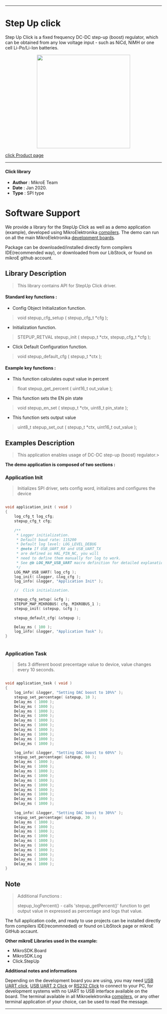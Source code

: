 

---
# Step Up click

Step Up Click is a fixed frequency DC-DC step-up (boost) regulator, which can be obtained from any low voltage input - such as NiCd, NiMH or one cell Li-Po/Li-Ion batteries.

<p align="center">
  <img src="https://download.mikroe.com/images/click_for_ide/stepup_click.png" height=300px>
</p>

[click Product page](https://www.mikroe.com/step-up-click)

---


#### Click library 

- **Author**        : MikroE Team
- **Date**          : Jan 2020.
- **Type**          : SPI type


# Software Support

We provide a library for the StepUp Click 
as well as a demo application (example), developed using MikroElektronika 
[compilers](https://shop.mikroe.com/compilers). 
The demo can run on all the main MikroElektronika [development boards](https://shop.mikroe.com/development-boards).

Package can be downloaded/installed directly form compilers IDE(recommended way), or downloaded from our LibStock, or found on mikroE github account. 

## Library Description

> This library contains API for StepUp Click driver.

#### Standard key functions :

- Config Object Initialization function.
> void stepup_cfg_setup ( stepup_cfg_t *cfg ); 
 
- Initialization function.
> STEPUP_RETVAL stepup_init ( stepup_t *ctx, stepup_cfg_t *cfg );

- Click Default Configuration function.
> void stepup_default_cfg ( stepup_t *ctx );


#### Example key functions :

- This function calculates ouput value in percent
> float stepup_get_percent ( uint16_t out_value );
 
- This function sets the EN pin state
> void stepup_en_set ( stepup_t *ctx, uint8_t pin_state );

- This function sets output value
> uint8_t stepup_set_out ( stepup_t *ctx, uint16_t out_value );

## Examples Description

> This application enables usage of DC-DC step-up (boost) regulator.>

**The demo application is composed of two sections :**

### Application Init 

> Initializes SPI driver, sets config word, initializes and configures the device

```c

void application_init ( void )
{
    log_cfg_t log_cfg;
    stepup_cfg_t cfg;
    
    /** 
     * Logger initialization.
     * Default baud rate: 115200
     * Default log level: LOG_LEVEL_DEBUG
     * @note If USB_UART_RX and USB_UART_TX 
     * are defined as HAL_PIN_NC, you will 
     * need to define them manually for log to work. 
     * See @b LOG_MAP_USB_UART macro definition for detailed explanation.
     */
    LOG_MAP_USB_UART( log_cfg );
    log_init( &logger, &log_cfg );
    log_info( &logger, "Application Init" );

    //  Click initialization.

    stepup_cfg_setup( &cfg );
    STEPUP_MAP_MIKROBUS( cfg, MIKROBUS_1 );
    stepup_init( &stepup, &cfg );
    
    stepup_default_cfg( &stepup );

    Delay_ms ( 100 );
    log_info( &logger, "Application Task" );
}
  
```

### Application Task

> Sets 3 different boost precentage value to device, value changes every 10 seconds.


```c

void application_task ( void )
{
    log_info( &logger, "Setting DAC boost to 10%%" );
    stepup_set_percentage( &stepup, 10 );
    Delay_ms ( 1000 );
    Delay_ms ( 1000 );
    Delay_ms ( 1000 );
    Delay_ms ( 1000 );
    Delay_ms ( 1000 );
    Delay_ms ( 1000 );
    Delay_ms ( 1000 );
    Delay_ms ( 1000 );
    Delay_ms ( 1000 );
    Delay_ms ( 1000 );

    log_info( &logger, "Setting DAC boost to 60%%" );
    stepup_set_percentage( &stepup, 60 );
    Delay_ms ( 1000 );
    Delay_ms ( 1000 );
    Delay_ms ( 1000 );
    Delay_ms ( 1000 );
    Delay_ms ( 1000 );
    Delay_ms ( 1000 );
    Delay_ms ( 1000 );
    Delay_ms ( 1000 );
    Delay_ms ( 1000 );
    Delay_ms ( 1000 );
    
    log_info( &logger, "Setting DAC boost to 30%%" );
    stepup_set_percentage( &stepup, 30 );
    Delay_ms ( 1000 );
    Delay_ms ( 1000 );
    Delay_ms ( 1000 );
    Delay_ms ( 1000 );
    Delay_ms ( 1000 );
    Delay_ms ( 1000 );
    Delay_ms ( 1000 );
    Delay_ms ( 1000 );
    Delay_ms ( 1000 );
    Delay_ms ( 1000 );
}

```

## Note

> Additional Functions :
> 
> stepup_logPercent() - calls 'stepup_getPercent()' function to get output
> value in expressed as percentage and logs that value. 

The full application code, and ready to use projects can be  installed directly form compilers IDE(recommneded) or found on LibStock page or mikroE GitHub accaunt.

**Other mikroE Libraries used in the example:** 

- MikroSDK.Board
- MikroSDK.Log
- Click.StepUp

**Additional notes and informations**

Depending on the development board you are using, you may need 
[USB UART click](https://shop.mikroe.com/usb-uart-click), 
[USB UART 2 Click](https://shop.mikroe.com/usb-uart-2-click) or 
[RS232 Click](https://shop.mikroe.com/rs232-click) to connect to your PC, for 
development systems with no UART to USB interface available on the board. The 
terminal available in all Mikroelektronika 
[compilers](https://shop.mikroe.com/compilers), or any other terminal application 
of your choice, can be used to read the message.



---
